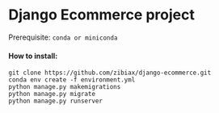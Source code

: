 # Django Ecommerce project

Prerequisite: ```conda or miniconda```

#### How to install:
```
git clone https://github.com/zibiax/django-ecommerce.git
conda env create -f environment.yml
python manage.py makemigrations
python manage.py migrate
python manage.py runserver
```

